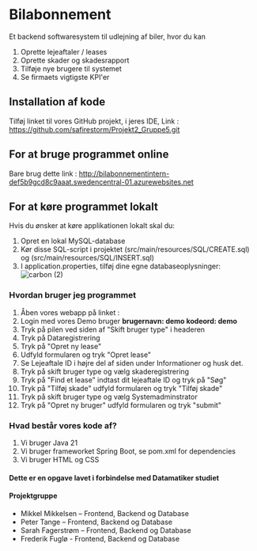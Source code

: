 # Bilabonnement
Et backend softwaresystem til udlejning af biler, hvor du kan
1. Oprette lejeaftaler / leases
2. Oprette skader og skadesrapport
3. Tilføje nye brugere til systemet
4. Se firmaets vigtigste KPI'er

## Installation af kode
Tilføj linket til vores GitHub projekt, i jeres IDE, Link : https://github.com/safirestorm/Projekt2_Gruppe5.git

## For at bruge programmet online
Bare brug dette link : http://bilabonnementintern-def5b9gcd8c9aaat.swedencentral-01.azurewebsites.net

## For at køre programmet lokalt
Hvis du ønsker at køre applikationen lokalt skal du:

1. Opret en lokal MySQL-database
2. Kør disse SQL-script i projektet (src/main/resources/SQL/CREATE.sql) og (src/main/resources/SQL/INSERT.sql)
3. I application.properties, tilføj dine egne databaseoplysninger:
![carbon (2)](https://github.com/user-attachments/assets/bf3ed565-6aa0-449b-a46d-b4465170b76f)

### Hvordan bruger jeg programmet
1. Åben vores webapp på linket : 
2. Login med vores Demo bruger **brugernavn: demo kodeord: demo**
3. Tryk på pilen ved siden af "Skift bruger type" i headeren
4. Tryk på Dataregistrering
5. Tryk på "Opret ny lease"
6. Udfyld formularen og tryk "Opret lease"
7. Se Lejeaftale ID i højre del af siden under Informationer og husk det.
8. Tryk på skift bruger type og vælg skaderegistrering
9. Tryk på "Find et lease" indtast dit lejeaftale ID og tryk på "Søg"
10. Tryk på "Tilføj skade" udfyld formularen og tryk "Tilføj skade"
11. Tryk på skift bruger type og vælg Systemadminstrator
12. Tryk på "Opret ny bruger" udfyld formularen og tryk "submit"

### Hvad består vores kode af?
1. Vi bruger Java 21
2. Vi bruger frameworket Spring Boot, se pom.xml for dependencies
3. Vi bruger HTML og CSS

#### Dette er en opgave lavet i forbindelse med Datamatiker studiet
#### Projektgruppe
- Mikkel Mikkelsen – Frontend, Backend og Database
- Peter Tange – Frontend, Backend og Database
- Sarah Fagerstrøm – Frontend, Backend og Database
- Frederik Fuglø - Frontend, Backend og Database

